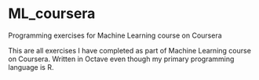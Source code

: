 # ML_coursera
Programming exercises for Machine Learning course on Coursera

This are all exercises I have completed as part of Machine Learning course on Coursera. Written in Octave even though my primary programming language is R.
